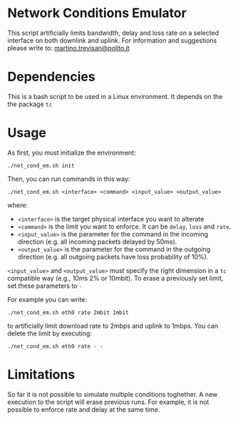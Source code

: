 # Network Conditions Emulator

This script artificially limits bandwidth, delay and loss rate on a selected interface on both downlink and uplink.
For information and suggestions please write to:
martino.trevisan@polito.it

Dependencies
============
This is a bash script to be used in a Linux environment.
It depends on the the package `tc` 

Usage
=====

As first, you must initialize the environment:
```
./net_cond_em.sh init
```

Then, you can run commands in this way:
```
./net_cond_em.sh <interface> <command> <input_value> <output_value>
```
where:
*  `<interface>` is the target physical interface you want to alterate
*  `<command>` is the limit you want to enforce. It can be `delay`, `loss` and `rate`.
*  `<input_value>` is the parameter for the command in the incoming direction (e.g. all incoming packets delayed by 50ms).
*  `<output_value>` is the parameter for the command in the outgoing direction (e.g. all outgoing packets have loss probability of 10%).

`<input_value>` and `<output_value>` must specify the right dimension in a `tc` compatible way (e.g., 10ms 2% or 10mbit).
To erase a previously set limit, set these parameters to `-`

For example you can write:
```
./net_cond_em.sh eth0 rate 2mbit 1mbit
```
to artificially limit download rate to 2mbps and uplink to 1mbps.
You can delete the limit by executing:
```
./net_cond_em.sh eth0 rate - - 
```


Limitations
===========

So far it is not possible to simulate multiple conditions toghether.
A new execution to the script will erase previous runs.
For example, it is not possible to enforce rate and delay at the same time.

